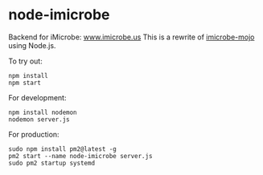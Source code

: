 # node-imicrobe

Backend for iMicrobe: www.imicrobe.us
This is a rewrite of [imicrobe-mojo](https://github.com/hurwitzlab/imicrobe-mojo) using Node.js.

To try out:
```
npm install
npm start
```

For development:
```
npm install nodemon
nodemon server.js
```

For production:
```
sudo npm install pm2@latest -g
pm2 start --name node-imicrobe server.js
sudo pm2 startup systemd
```
